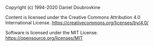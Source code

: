 Copyright (c) 1994-2020 Daniel Doubrovkine

Content is licensed under the Creative Commons Attribution 4.0 International License.
https://creativecommons.org/licenses/by/4.0/

Software is licensed under the MIT License.
https://opensource.org/licenses/MIT
